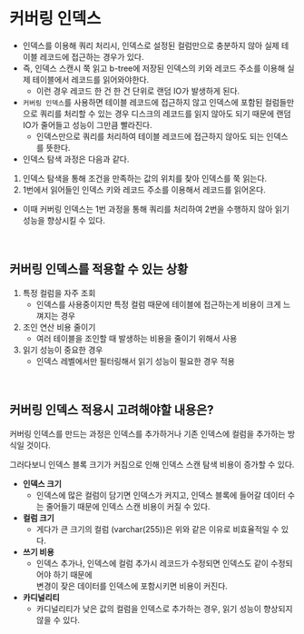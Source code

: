 # 커버링 인덱스
- 인덱스를 이용해 쿼리 처리시, 인덱스로 설정된 컬럼만으로 충분하지 않아 실제 테이블 레코드에 접근하는 경우가 있다.
- 즉, 인덱스 스캔시 쭉 읽고 b-tree에 저장된 인덱스의 키와 레코드 주소를 이용해 실제 테이블에서 레코드를 읽어와야한다.
  - 이런 경우 레코드 한 건 한 건 단위로 랜덤 IO가 발생하게 된다.
- `커버링 인덱스`를 사용하면 테이블 레코드에 접근하지 않고 인덱스에 포함된 컬럼들만으로 쿼리를 처리할 수 있는 경우 디스크의 레코드를 읽지 않아도 되기 때문에 랜덤 IO가 줄어들고 성능이 그만큼 빨라진다. 
  - 인덱스만으로 쿼리를 처리하여 테이블 레코드에 접근하지 않아도 되는 인덱스를 뜻한다.
- 인덱스 탐색 과정은 다음과 같다.

1. 인덱스 탐색을 통해 조건을 만족하는 값의 위치를 찾아 인덱스를 쭉 읽는다.
2. 1번에서 읽어들인 인덱스 키와 레코드 주소를 이용해서 레코드를 읽어온다.

- 이때 커버링 인덱스는 1번 과정을 통해 쿼리를 처리하여 2번을 수행하지 않아 읽기 성능을 향상시킬 수 있다.

<br>

## 커버링 인덱스를 적용할 수 있는 상황
1. 특정 컬럼을 자주 조회
    - 인덱스를 사용중이지만 특정 컬럼 때문에 테이블에 접근하는게 비용이 크게 느껴지는 경우
2. 조인 연산 비용 줄이기
    - 여러 테이블을 조인할 때 발생하는 비용을 줄이기 위해서 사용
3. 읽기 성능이 중요한 경우
    - 인덱스 레벨에서만 필터링해서 읽기 성능이 필요한 경우 적용

<br>

## 커버링 인덱스 적용시 고려해야할 내용은?
커버링 인덱스를 만드는 과정은 인덱스를 추가하거나 기존 인덱스에 컬럼을 추가하는 방식일 것이다.

그러다보니 인덱스 블록 크기가 커짐으로 인해 인덱스 스캔 탐색 비용이 증가할 수 있다.

- **인덱스 크기**
  - 인덱스에 많은 컬럼이 담기면 인덱스가 커지고, 인덱스 블록에 들어갈 데이터 수는 줄어들기 때문에 인덱스 스캔 비용이 커질 수 있다.
- **컬럼 크기**
  - 게다가 큰 크기의 컬럼 (varchar(255))은 위와 같은 이유로 비효율적일 수 있다.
- **쓰기 비용**
  - 인덱스 추가나, 인덱스에 컬럼 추가시 레코드가 수정되면 인덱스도 같이 수정되어야 하기 때문에 <br>
    변경이 잦은 데이터를 인덱스에 포함시키면 비용이 커진다.
- **카디널리티**
  - 카디널리티가 낮은 값의 컬럼을 인덱스로 추가하는 경우, 읽기 성능이 향상되지 않을 수 있다.